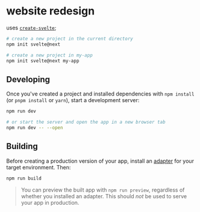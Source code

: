 # website redesign

uses [`create-svelte`](https://github.com/sveltejs/kit/tree/master/packages/create-svelte);

```bash
# create a new project in the current directory
npm init svelte@next

# create a new project in my-app
npm init svelte@next my-app
```

## Developing

Once you've created a project and installed dependencies with `npm install` (or `pnpm install` or `yarn`), start a development server:

```bash
npm run dev

# or start the server and open the app in a new browser tab
npm run dev -- --open
```

## Building

Before creating a production version of your app, install an [adapter](https://kit.svelte.dev/docs#adapters) for your target environment. Then:

```bash
npm run build
```

> You can preview the built app with `npm run preview`, regardless of whether you installed an adapter. This should _not_ be used to serve your app in production.
